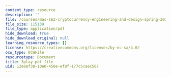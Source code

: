 ```yaml
---
content_type: resource
description: ''
file: /courses/mas-s62-cryptocurrency-engineering-and-design-spring-2018/12e8ef3810a0450eef8f177c5caec567_P6AX8KdXAts.pdf
file_size: 115139
file_type: application/pdf
hide_download: true
hide_download_original: null
learning_resource_types: []
license: https://creativecommons.org/licenses/by-nc-sa/4.0/
ocw_type: OCWFile
resourcetype: Document
title: 3play pdf file
uid: 12e8ef38-10a0-450e-ef8f-177c5caec567
---
```

